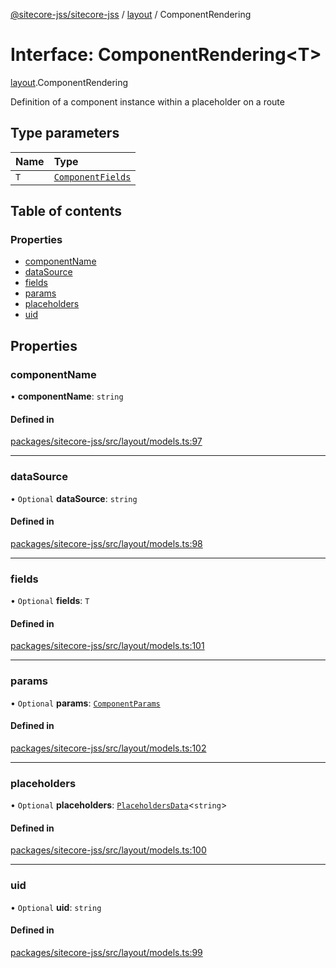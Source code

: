 [@sitecore-jss/sitecore-jss](../README.md) / [layout](../modules/layout.md) / ComponentRendering

# Interface: ComponentRendering\<T\>

[layout](../modules/layout.md).ComponentRendering

Definition of a component instance within a placeholder on a route

## Type parameters

| Name | Type |
| :------ | :------ |
| `T` | [`ComponentFields`](layout.ComponentFields.md) |

## Table of contents

### Properties

- [componentName](layout.ComponentRendering.md#componentname)
- [dataSource](layout.ComponentRendering.md#datasource)
- [fields](layout.ComponentRendering.md#fields)
- [params](layout.ComponentRendering.md#params)
- [placeholders](layout.ComponentRendering.md#placeholders)
- [uid](layout.ComponentRendering.md#uid)

## Properties

### componentName

• **componentName**: `string`

#### Defined in

[packages/sitecore-jss/src/layout/models.ts:97](https://github.com/Sitecore/jss/blob/b9ecb63fb/packages/sitecore-jss/src/layout/models.ts#L97)

___

### dataSource

• `Optional` **dataSource**: `string`

#### Defined in

[packages/sitecore-jss/src/layout/models.ts:98](https://github.com/Sitecore/jss/blob/b9ecb63fb/packages/sitecore-jss/src/layout/models.ts#L98)

___

### fields

• `Optional` **fields**: `T`

#### Defined in

[packages/sitecore-jss/src/layout/models.ts:101](https://github.com/Sitecore/jss/blob/b9ecb63fb/packages/sitecore-jss/src/layout/models.ts#L101)

___

### params

• `Optional` **params**: [`ComponentParams`](layout.ComponentParams.md)

#### Defined in

[packages/sitecore-jss/src/layout/models.ts:102](https://github.com/Sitecore/jss/blob/b9ecb63fb/packages/sitecore-jss/src/layout/models.ts#L102)

___

### placeholders

• `Optional` **placeholders**: [`PlaceholdersData`](../modules/layout.md#placeholdersdata)\<`string`\>

#### Defined in

[packages/sitecore-jss/src/layout/models.ts:100](https://github.com/Sitecore/jss/blob/b9ecb63fb/packages/sitecore-jss/src/layout/models.ts#L100)

___

### uid

• `Optional` **uid**: `string`

#### Defined in

[packages/sitecore-jss/src/layout/models.ts:99](https://github.com/Sitecore/jss/blob/b9ecb63fb/packages/sitecore-jss/src/layout/models.ts#L99)
